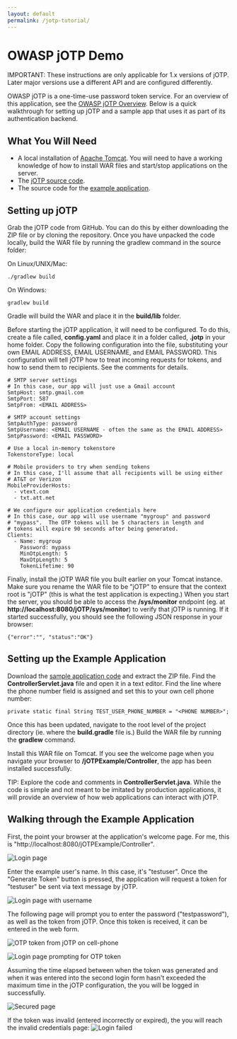 ```yaml
---
layout: default
permalink: /jotp-tutorial/
---
```


# OWASP jOTP Demo

IMPORTANT: These instructions are only applicable for 1.x versions of jOTP.  Later major versions use a different API and are configured differently.

<!-- 3/20/2014 -->

OWASP jOTP is a one-time-use password token service.  For an overview of this application, see the [OWASP jOTP Overview](jotp-overview).  Below is a quick walkthrough for setting up jOTP and a sample app that uses it as part of its authentication backend.

## What You Will Need

* A local installation of [Apache Tomcat](http://tomcat.apache.org).  You will need to have a working knowledge of how to install WAR files and start/stop applications on the server.
* The [jOTP source code](https://github.com/upcrob/jOTP).
* The source code for the [example application](files/jotp-example/jOTPExample.zip).

## Setting up jOTP

Grab the jOTP code from GitHub.  You can do this by either downloading the ZIP file or by cloning the repository.  Once you have unpacked the code locally, build the WAR file by running the gradlew command in the source folder:

On Linux/UNIX/Mac:

	./gradlew build
	
On Windows:

	gradlew build
	
Gradle will build the WAR and place it in the **build/lib** folder.

Before starting the jOTP application, it will need to be configured.  To do this, create a file called, **config.yaml** and place it in a folder called, **.jotp** in your home folder.  Copy the following configuration into the file, substituting your own EMAIL ADDRESS, EMAIL USERNAME, and EMAIL PASSWORD.  This configuration will tell jOTP how to treat incoming requests for tokens, and how to send them to recipients.  See the comments for details.

	# SMTP server settings
	# In this case, our app will just use a Gmail account
	SmtpHost: smtp.gmail.com
	SmtpPort: 587
	SmtpFrom: <EMAIL ADDRESS>
	
	# SMTP account settings
	SmtpAuthType: password
	SmtpUsername: <EMAIL USERNAME - often the same as the EMAIL ADDRESS>
	SmtpPassword: <EMAIL PASSWORD>
	
	# Use a local in-memory tokenstore
	TokenstoreType: local
	
	# Mobile providers to try when sending tokens
	# In this case, I'll assume that all recipients will be using either
	# AT&T or Verizon
	MobileProviderHosts:
	  - vtext.com
	  - txt.att.net
	
	# We configure our application credentials here
	# In this case, our app will use username "mygroup" and password
	# "mypass".  The OTP tokens will be 5 characters in length and
	# tokens will expire 90 seconds after being generated.
	Clients:
	  - Name: mygroup
	    Password: mypass
	    MinOtpLength: 5
	    MaxOtpLength: 5
	    TokenLifetime: 90

Finally, install the jOTP WAR file you built earlier on your Tomcat instance.  Make sure you rename the WAR file to be "jOTP" to ensure that the context root is "jOTP" (this is what the test application is expecting.)  When you start the server, you should be able to access the **/sys/monitor** endpoint (eg. at **http://localhost:8080/jOTP/sys/monitor**) to verify that jOTP is running.  If it started successfully, you should see the following JSON response in your browser:

	{"error":"", "status":"OK"}
	
## Setting up the Example Application

Download the [sample application code](files/jotp-example/jOTPExample.zip) and extract the ZIP file.  Find the **ControllerServlet.java** file and open it in a text editor.  Find the line where the phone number field is assigned and set this to your own cell phone number:

	private static final String TEST_USER_PHONE_NUMBER = "<PHONE NUMBER>";
	
Once this has been updated, navigate to the root level of the project directory (ie. where the **build.gradle** file is.)  Build the WAR file by running the **gradlew** command.

Install this WAR file on Tomcat.  If you see the welcome page when you navigate your browser to **/jOTPExample/Controller**, the app has been installed successfully.

TIP: Explore the code and comments in **ControllerServlet.java**.  While the code is simple and not meant to be imitated by production applications, it will provide an overview of how web applications can interact with jOTP.

## Walking through the Example Application

First, the point your browser at the application's welcome page.  For me, this is "http://localhost:8080/jOTPExample/Controller".

![Login page](../images/jotp-tutorial/login.png)

Enter the example user's name.  In this case, it's "testuser".  Once the "Generate Token" button is pressed, the application will request a token for "testuser" be sent via text message by jOTP.

![Login page with username](../images/jotp-tutorial/login-username.png)

The following page will prompt you to enter the password ("testpassword"), as well as the token from jOTP.  Once this token is received, it can be entered in the web form.

![OTP token from jOTP on cell-phone](../images/jotp-tutorial/token-msg.png)

![Login page prompting for OTP token](../images/jotp-tutorial/username-password-token.png)

Assuming the time elapsed between when the token was generated and when it was entered into the second login form hasn't exceeded the maximum time in the jOTP configuration, the you will be logged in successfully.

![Secured page](../images/jotp-tutorial/secured.png)

If the token was invalid (entered incorrectly or expired), the you will reach the invalid credentials page:
![Login failed](../images/jotp-tutorial/login-failed.png)
